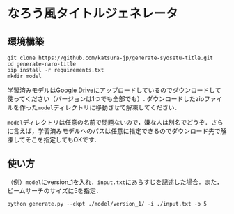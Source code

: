 # なろう風タイトルジェネレータ

## 環境構築
```
git clone https://github.com/katsura-jp/generate-syosetu-title.git
cd generate-naro-title
pip install -r requirements.txt
mkdir model
```

学習済みモデルは[Google Drive](https://drive.google.com/drive/folders/1mMo74ytvXJfpInCpovllPhDevXA7vjYQ?usp=sharing)にアップロードしているのでダウンロードして使ってください（バージョンは1つでも全部でも）. ダウンロードしたzipファイルを作った`model`ディレクトリに移動させて解凍してください．

`model`ディレクトリは任意の名前で問題ないので，嫌な人は別名でどうぞ．さらに言えば，学習済みモデルへのパスは任意に指定できるのでダウンロード先で解凍してそこを指定してもOKです．

## 使い方
（例）`model`にversion_1を入れ，`input.txt`にあらすじを記述した場合．また，ビームサーチのサイズに5を指定．

```
python generate.py --ckpt ./model/version_1/ -i ./input.txt -b 5
```

